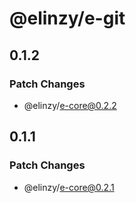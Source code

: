 # @elinzy/e-git

## 0.1.2

### Patch Changes

- @elinzy/e-core@0.2.2

## 0.1.1

### Patch Changes

- @elinzy/e-core@0.2.1
